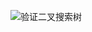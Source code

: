![验证二叉搜索树](https://github.com/jackkii/python_try/blob/master/stack/picture/%E9%AA%8C%E8%AF%81%E4%BA%8C%E5%8F%89%E6%90%9C%E7%B4%A2%E6%A0%91.PNG)
